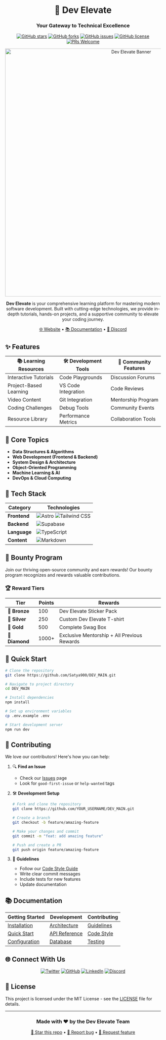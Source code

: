 <div align="center">

# 🚀 Dev Elevate

### Your Gateway to Technical Excellence

[![GitHub stars](https://img.shields.io/github/stars/Satya900/DEV_MAIN?style=social)](https://github.com/Satya900/DEV_MAIN/stargazers)
[![GitHub forks](https://img.shields.io/github/forks/Satya900/DEV_MAIN?style=social)](https://github.com/Satya900/DEV_MAIN/network/members)
[![GitHub issues](https://img.shields.io/github/issues/Satya900/DEV_MAIN)](https://github.com/Satya900/DEV_MAIN/issues)
[![GitHub license](https://img.shields.io/github/license/Satya900/DEV_MAIN)](https://github.com/Satya900/DEV_MAIN/blob/main/LICENSE)
[![PRs Welcome](https://img.shields.io/badge/PRs-welcome-brightgreen.svg)](https://github.com/Satya900/DEV_MAIN/pulls)

<p align="center">
  <img src="https://raw.githubusercontent.com/Satya900/DEV_MAIN/main/public/banner.png" alt="Dev Elevate Banner" width="800px">
</p>

**Dev Elevate** is your comprehensive learning platform for mastering modern software development. Built with cutting-edge technologies, we provide in-depth tutorials, hands-on projects, and a supportive community to elevate your coding journey.

[🌐 Website](https://develevate.tech) • [📚 Documentation](https://docs.develevate.tech) • [💬 Discord](https://discord.gg/develevate)

</div>

## ✨ Features

<div align="center">

| 📚 Learning Resources | 🛠️ Development Tools | 🤝 Community Features |
|----------------------|---------------------|---------------------|
| Interactive Tutorials | Code Playgrounds | Discussion Forums |
| Project-Based Learning | VS Code Integration | Code Reviews |
| Video Content | Git Integration | Mentorship Program |
| Coding Challenges | Debug Tools | Community Events |
| Resource Library | Performance Metrics | Collaboration Tools |

</div>

## 🎯 Core Topics

- **Data Structures & Algorithms**
- **Web Development (Frontend & Backend)**
- **System Design & Architecture**
- **Object-Oriented Programming**
- **Machine Learning & AI**
- **DevOps & Cloud Computing**

## 🚀 Tech Stack

<div align="center">

| Category | Technologies |
|----------|-------------|
| **Frontend** | ![Astro](https://img.shields.io/badge/Astro-FF5D01?style=for-the-badge&logo=astro&logoColor=white) ![Tailwind CSS](https://img.shields.io/badge/Tailwind_CSS-38B2AC?style=for-the-badge&logo=tailwind-css&logoColor=white) |
| **Backend** | ![Supabase](https://img.shields.io/badge/Supabase-3ECF8E?style=for-the-badge&logo=supabase&logoColor=white) |
| **Language** | ![TypeScript](https://img.shields.io/badge/TypeScript-3178C6?style=for-the-badge&logo=typescript&logoColor=white) |
| **Content** | ![Markdown](https://img.shields.io/badge/Markdown-000000?style=for-the-badge&logo=markdown&logoColor=white) |

</div>

## 🌟 Bounty Program

Join our thriving open-source community and earn rewards! Our bounty program recognizes and rewards valuable contributions.

### 🏆 Reward Tiers

<div align="center">

| Tier | Points | Rewards |
|------|---------|---------|
| 🥉 **Bronze** | 100 | Dev Elevate Sticker Pack |
| 🥈 **Silver** | 250 | Custom Dev Elevate T-shirt |
| 🥇 **Gold** | 500 | Complete Swag Box |
| 💎 **Diamond** | 1000+ | Exclusive Mentorship + All Previous Rewards |

</div>

## 🚀 Quick Start

```bash
# Clone the repository
git clone https://github.com/Satya900/DEV_MAIN.git

# Navigate to project directory
cd DEV_MAIN

# Install dependencies
npm install

# Set up environment variables
cp .env.example .env

# Start development server
npm run dev
```

## 🤝 Contributing

We love our contributors! Here's how you can help:

1. 🔍 **Find an Issue**
   - Check our [Issues](https://github.com/Satya900/DEV_MAIN/issues) page
   - Look for `good-first-issue` or `help-wanted` tags

2. 🛠️ **Development Setup**
   ```bash
   # Fork and clone the repository
   git clone https://github.com/YOUR_USERNAME/DEV_MAIN.git
   
   # Create a branch
   git checkout -b feature/amazing-feature
   
   # Make your changes and commit
   git commit -m "feat: add amazing feature"
   
   # Push and create a PR
   git push origin feature/amazing-feature
   ```

3. 📝 **Guidelines**
   - Follow our [Code Style Guide](docs/contributing/code-style.md)
   - Write clear commit messages
   - Include tests for new features
   - Update documentation

## 📚 Documentation

| Getting Started | Development | Contributing |
|----------------|-------------|--------------|
| [Installation](docs/getting-started/installation.md) | [Architecture](docs/architecture/overview.md) | [Guidelines](docs/contributing/guidelines.md) |
| [Quick Start](docs/getting-started/quick-start.md) | [API Reference](docs/api/reference.md) | [Code Style](docs/contributing/code-style.md) |
| [Configuration](docs/getting-started/configuration.md) | [Database](docs/architecture/database.md) | [Testing](docs/contributing/testing.md) |

## 🌐 Connect With Us

<div align="center">

[![Twitter](https://img.shields.io/badge/Twitter-1DA1F2?style=for-the-badge&logo=twitter&logoColor=white)](https://twitter.com/develevate)
[![GitHub](https://img.shields.io/badge/GitHub-181717?style=for-the-badge&logo=github&logoColor=white)](https://github.com/Satya900/DEV_MAIN)
[![LinkedIn](https://img.shields.io/badge/LinkedIn-0A66C2?style=for-the-badge&logo=linkedin&logoColor=white)](https://linkedin.com/company/develevate)
[![Discord](https://img.shields.io/badge/Discord-5865F2?style=for-the-badge&logo=discord&logoColor=white)](https://discord.gg/develevate)

</div>

## 📄 License

This project is licensed under the MIT License - see the [LICENSE](LICENSE) file for details.

---

<div align="center">

### Made with ❤️ by the Dev Elevate Team

[🌟 Star this repo](https://github.com/Satya900/DEV_MAIN) • [🐛 Report bug](https://github.com/Satya900/DEV_MAIN/issues) • [🔧 Request feature](https://github.com/Satya900/DEV_MAIN/issues)

</div>
